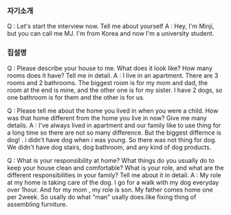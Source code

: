 
### 자기소개
Q : Let's start the interview now. Tell me about yourself
A : Hey, I'm Minji, but you can call me MJ. I'm from Korea and now I'm a university student.

### 집설명
Q : Please describe your house to me. What does it look like? How many rooms does it have? Tell me in detail.
A : I live in an apartment. There are 3 rooms and 2 bathrooms. The biggest room is for my mom and dad, the room at the end is mine, and the other one is for my sister. I have 2 dogs, so one bathroom is for them and the other is for us.

Q : Please tell me about the home you lived in when you were a child. How was that home different from the home you live in now? Give me many details.
A : I've always lived in apartment and our family like to use thing for a long time so there are not so many difference. But the biggest differnce is dog! . i didn't have dog when i was young. So there was not thing for dog. We didn't have dog stairs, dog bathroom, and any kind of dog products.

Q : What is your responsibility at home? What things do you usually do to keep your house clean and comfortable? What is your role, and what are the different responsibilities in your family? Tell me about it in detail.
A : My role at my home is taking care of the dog. I go for a walk with my dog everyday over 1hour. And for my mom , my role is son. My father comes home one per 2week. So usally do what "man" usally does.like fixing thing of assembling furniture.